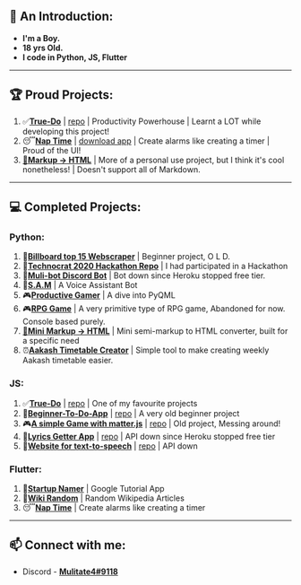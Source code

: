 ## 👋 An Introduction:
- **I'm a Boy.**
- **18 yrs Old.**
- **I code in Python, JS, Flutter**

----
## 🏆 Proud Projects:
  1. ✅[**True-Do**](https://truedositetmp-1-c0868472.deta.app/) | [repo](https://github.com/True-Do/True-Do) | Productivity Powerhouse | Learnt a LOT while developing this project!
  2. 😴[**Nap Time**](https://github.com/mulitate4/Nap-Time) | [download app](https://github.com/mulitate4/Nap-Time/raw/main/current-apk/Nap-Time.apk) | Create alarms like creating a timer | Proud of the UI!
  3. [📝**Markup -> HTML**](https://github.com/mulitate4/Blogging-Helper) | More of a personal use project, but I think it's cool nonetheless! | Doesn't support all of Markdown.

----
## 💻 Completed Projects:
### Python:
  1. 🎵[**Billboard top 15 Webscraper**](https://github.com/mulitate4/scripts_Web-Scrapers/blob/master/BillBoard_Top15.py) | Beginner project, O L D.
  2. 🤔[**Technocrat 2020 Hackathon Repo**](https://github.com/mulitate4/hackathon_Technocrat-2020) | I had participated in a Hackathon
  3. 🤖[**Muli-bot Discord Bot**](https://discord.gg/9CBrq6D) | Bot down since Heroku stopped free tier.
  4. 🤖[**S.A.M**](https://github.com/mulitate4/S.A.M) | A Voice Assistant Bot
  6. 🎮[**Productive Gamer**](https://github.com/mulitate4/Productive-Gamer) | A dive into PyQML
  7. 🎮[**RPG Game**](https://github.com/mulitate4/RPG-Game) | A very primitive type of RPG game, Abandoned for now. Console based purely.
  8. [📝**Mini Markup -> HTML**](https://github.com/mulitate4/Blogging-Helper) | Mini semi-markup to HTML converter, built for a specific need
  9. ⏰[**Aakash Timetable Creator**](http://aakashtimetable.pythonanywhere.com/) | Simple tool to make creating weekly Aakash timetable easier.

### JS:
  1. ✅[**True-Do**](https://true-do.deta.dev/) | [repo](https://github.com/True-Do/True-Do) | One of my favourite projects
  2. 📜[**Beginner-To-Do-App**](https://mulitate4.github.io/To-Do/) | [repo](https://github.com/mulitate4/To-Do/) | A very old beginner project
  4. 🎮[**A simple Game with matter.js**](https://mulitate4.github.io/Slingshot-Game/) | [repo](https://github.com/mulitate4/Slingshot-Game) | Old project, Messing around!
  5. 🎵[**Lyrics Getter App**](https://mulitate4.github.io/Lyricist/) | [repo](https://github.com/mulitate4/Lyricist/) | API down since Heroku stopped free tier
  6. 📢[**Website for text-to-speech**](https://mulitate4.github.io/TTShare/) | [repo](https://github.com/mulitate4/TTShare) | API down

### Flutter:
  1. 💼[**Startup Namer**](https://github.com/mulitate4/app_Startup-Namer) | Google Tutorial App
  2. 📄[**Wiki Random**](https://github.com/mulitate4/Random-Wiki-App) | Random Wikipedia Articles
  3. 😴[**Nap Time**](https://github.com/mulitate4/Nap-Time) | Create alarms like creating a timer

  
 

 
----

## 📫 Connect with me: 
- Discord - [**Mulitate4#9118**](https://discord.bio/p/mulitate4)
